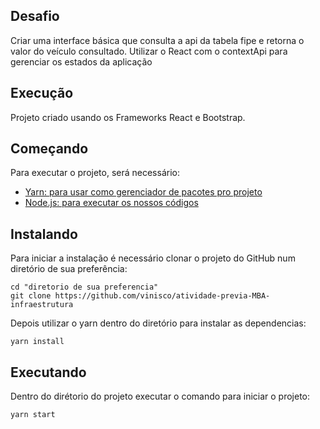 ## Desafio

Criar uma interface básica que consulta a api da tabela fipe e retorna o valor do veículo consultado. Utilizar o React com o contextApi para gerenciar os estados da aplicação

## Execução

Projeto criado usando os Frameworks React e Bootstrap.

## Começando

Para executar o projeto, será necessário:

- [Yarn: para usar como gerenciador de pacotes pro projeto](https://yarnpkg.com/lang/en/docs/install/)
- [Node.js: para executar os nossos códigos](https://nodejs.org/en/download/)

## Instalando

Para iniciar a instalação é necessário clonar o projeto do GitHub num diretório de sua preferência:

```shell
cd "diretorio de sua preferencia"
git clone https://github.com/vinisco/atividade-previa-MBA-infraestrutura
```

Depois utilizar o yarn dentro do diretório para instalar as dependencias:

```shell
yarn install
```

## Executando

Dentro do dirétorio do projeto executar o comando para iniciar o projeto:

```shell
yarn start
```

